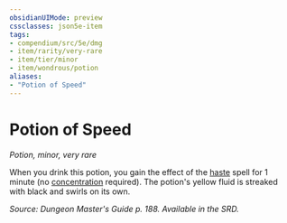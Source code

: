 ```yaml
---
obsidianUIMode: preview
cssclasses: json5e-item
tags:
- compendium/src/5e/dmg
- item/rarity/very-rare
- item/tier/minor
- item/wondrous/potion
aliases: 
- "Potion of Speed"
---
```

# Potion of Speed
*Potion, minor, very rare*  


When you drink this potion, you gain the effect of the [haste](haste.md) spell for 1 minute (no [concentration](_conditions.md#concentration) required). The potion's yellow fluid is streaked with black and swirls on its own.

*Source: Dungeon Master's Guide p. 188. Available in the SRD.*